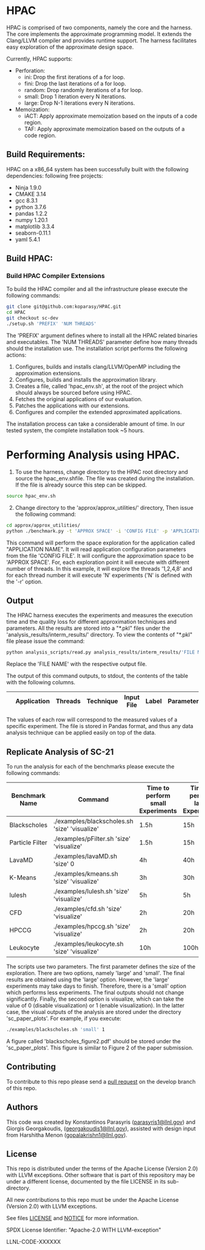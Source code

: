 # HPAC

HPAC is comprised of two components, namely the core and the harness. The core implements the approximate 
programming model. It extends the Clang/LLVM compiler and provides runtime support. The harness 
facilitates easy exploration of the approximate design space.

Currently, HPAC supports:

- Perforation:
   - ini: Drop the first iterations of a for loop.
   - fini: Drop the last iterations of a for loop.
   - random: Drop randomly iterations of a for loop.
   - small: Drop 1 iteration every N iterations.
   - large: Drop N-1 iterations every N iterations.
- Memoization:
   - iACT: Apply approximate memoization based on the inputs of a code region.
   - TAF: Apply approximate memoization based on the outputs of a code region.


## Build Requirements:

HPAC on a x86_64 system has been successfully built with the following dependencies: 
following free projects:
- Ninja 1.9.0
- CMAKE 3.14
- gcc 8.3.1
- python 3.7.6
- pandas 1.2.2
- numpy 1.20.1
- matplotlib 3.3.4
- seaborn-0.11.1
- yaml 5.4.1

## Build HPAC:

### Build HPAC Compiler Extensions

To build the HPAC compiler and all the infrastructure please execute the following commands:

```bash
git clone git@github.com:koparasy/HPAC.git
cd HPAC
git checkout sc-dev 
./setup.sh 'PREFIX' 'NUM THREADS' 
```

The 'PREFIX' argument defines where to install all the HPAC related binaries and executables. The 'NUM THREADS' parameter
define how many threads should the installation use. The installation script performs the following actions:

1. Configures, builds and installs clang/LLVM/OpenMP including the approximation extensions.
2. Configures, builds and installs the approximation library. 
3. Creates a file, called 'hpac_env.sh', at the root of the project which should always be sourced before using HPAC.
4. Fetches the original applications of our evaluation.
5. Patches the applications with our extensions.
6. Configures and compiler the extended approximated applications.

The installation process can take a considerable amount of time. In our tested system, the complete 
installation took ~5 hours. 

# Performing Analysis using  HPAC.

1. To use the harness, change directory to the HPAC root directory and
source the hpac_env.shfile. The file was created during the installation.
If the file is already source this step can be skipped.

```bash
source hpac_env.sh
```

2. Change directory to the 'approx/approx_utilities/' directory, Then issue the following command:

```bash
cd approx/approx_utilities/
python ./benchmark.py -t 'APPROX SPACE' -i 'CONFIG FILE' -p 'APPLICATION NAME' -b -r N -n '1,2,4,8' 
```

This command will perform the space exploration for the application called "APPLICATION NAME". It
will read application configuration parameters from the file 'CONFIG FILE'. It will configure
the approximation space to be 'APPROX SPACE'. For, each exploration point it will execute with 
different number of threads. In this example,
it will explore the threads '1,2,4,8' and for each thread number it will execute 'N' experiments ('N' is defined 
with the '-r' option.

## Output

The HPAC harness executes the experiments and measures the execution time and the quality loss 
for different approximation techniques and parameters. All the results are stored into a 
"\*.pkl" files under the 'analysis_results/interm_results/' directory. To view the contents of "\*.pkl" file
please issue the command:

``` bash
python analysis_scripts/read.py analysis_results/interm_results/'FILE NAME'.pkl
```

Replace the 'FILE NAME' with the respective output file. 

The output of this command outputs, to stdout, the contents of the table with the following columns. 

|      | Application |  Threads | Technique | Input File | Label |  Parameters   | Exec. Time   | Quality   |
| ---- |----         |  ----    |   ----    |   ----     |  ---- |          ---- |----          |----       |

The values of each row will correspond to the measured values of a specific experiment. The file is stored in Pandas
format, and thus any data analysis technique can be applied easily on top of the data.

## Replicate Analysis of SC-21

To run the analysis for each of the benchmarks please execute the following commands:

| Benchmark Name | Command                                        | Time to perform small Experiments | Time to perform large Experiments |
| -------------- | ------                                         |--------------                     |--------------                     |
| Blackscholes   | ./examples/blackscholes.sh 'size' 'visualize'  |1.5h                               |15h                                |
| Particle Filter| ./examples/pFilter.sh 'size' 'visualize'       |1.5h                               |15h                                |
| LavaMD         | ./examples/lavaMD.sh 'size'  0                 |4h                                 |40h                                |
| K-Means        | ./examples/kmeans.sh 'size' 'visualize'        |3h                                 |30h                                |
| lulesh         | ./examples/lulesh.sh 'size' 'visualize'        |5h                                 |5h                                 |
| CFD            | ./examples/cfd.sh 'size' 'visualize'           |2h                                 |20h                                |
| HPCCG          | ./examples/hpccg.sh 'size' 'visualize'         |2h                                 |20h                                |
| Leukocyte      | ./examples/leukocyte.sh 'size' 'visualize'     |10h                                |100h                               |

The scripts use two parameters. The first parameter defines the size of the exploration. There are two options, 
namely 'large' and 'small'. The final results are obtained using the 'large' option. However, the 'large' experiments
may take days to finish. Therefore, there is a 'small' option which performs less experiments. The final outputs
should not change significantly. Finally, the second option is visualize, which can take the value of 0 (disable visualization)
or 1 (enable visualization). In the latter case, the visual outputs of the analysis are stored under the directory
'sc_paper_plots'. For example, if you execute:

```bash
./examples/blackscholes.sh 'small' 1
```

A figure called 'blackscholes_figure2.pdf' should be stored under the 'sc_paper_plots'. This figure 
is similar to Figure 2 of the paper submission.


## Contributing
To contribute to this repo please send a [pull
request](https://help.github.com/articles/using-pull-requests/) on the
develop branch of this repo.

## Authors

This code was created by Konstantinos Parasyris (parasyris1@llnl.gov) and Giorgis Georgakoudis,
(georgakoudis1@llnl.gov), assisted with design input from Harshitha Menon (gopalakrishn1@llnl.gov).


## License

This repo is distributed under the terms of the Apache License (Version
2.0) with LLVM exceptions. Other software that is part of this
repository may be under a different license, documented by the file
LICENSE in its sub-directory.

All new contributions to this repo must be under the Apache License (Version 2.0) with LLVM exceptions.

See files [LICENSE](LICENSE) and [NOTICE](NOTICE) for more information.

SPDX License Identifier: "Apache-2.0 WITH LLVM-exception"

LLNL-CODE-XXXXXX

